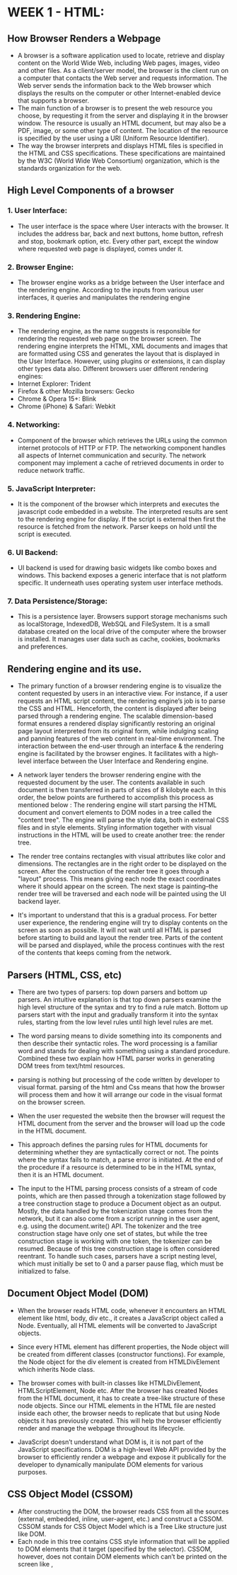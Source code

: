 # WEEK 1 - HTML:
## How Browser Renders a Webpage

- A browser is a software application used to locate, retrieve and display content on the World Wide Web, including Web pages, images, video and other files. As a client/server model, the browser is the client run on a computer that contacts the Web server and requests information. The Web server sends the information back to the Web browser which displays the results on the computer or other Internet-enabled device that supports a browser.
- The main function of a browser is to present the web resource you choose, by requesting it from the server and displaying it in the browser window. The resource is usually an HTML document, but may also be a PDF, image, or some other type of content. The location of the resource is specified by the user using a URI (Uniform Resource Identifier).
- The way the browser interprets and displays HTML files is specified in the HTML and CSS specifications. These specifications are maintained by the W3C (World Wide Web Consortium) organization, which is the standards organization for the web.

## High Level Components of a browser

### 1. User Interface:

- The user interface is the space where User interacts with the browser. It includes the address bar, back and next buttons, home button, refresh and stop, bookmark option, etc. Every other part, except the window where requested web page is displayed, comes under it.

### 2. Browser Engine:

- The browser engine works as a bridge between the User interface and the rendering engine. According to the inputs from various user interfaces, it queries and manipulates the rendering engine

### 3. Rendering Engine:

- The rendering engine, as the name suggests is responsible for rendering the requested web page on the browser screen. The rendering engine interprets the HTML, XML documents and images that are formatted using CSS and generates the layout that is displayed in the User Interface. However, using plugins or extensions, it can display other types data also. Different browsers user different rendering engines:
- Internet Explorer: Trident
- Firefox & other Mozilla browsers: Gecko
- Chrome & Opera 15+: Blink
-  Chrome (iPhone) & Safari: Webkit

### 4. Networking:

- Component of the browser which retrieves the URLs using the common internet protocols of HTTP or FTP. The networking component handles all aspects of Internet communication and security. The network component may implement a cache of retrieved documents in order to reduce network traffic.

### 5. JavaScript Interpreter:

- It is the component of the browser which interprets and executes the javascript code embedded in a website. The interpreted results are sent to the rendering engine for display. If the script is external then first the resource is fetched from the network. Parser keeps on hold until the script is executed.


### 6. UI Backend:

- UI backend is used for drawing basic widgets like combo boxes and windows. This backend exposes a generic interface that is not platform specific. It underneath uses operating system user interface methods.

### 7. Data Persistence/Storage:

- This is a persistence layer. Browsers support storage mechanisms such as localStorage, IndexedDB, WebSQL and FileSystem. It is a small database created on the local drive of the computer where the browser is installed. It manages user data such as cache, cookies, bookmarks and preferences.

## Rendering engine and its use.

- The primary function of a browser rendering engine is to visualize the content requested by users in an interactive view. For instance, if a user requests an HTML script content, the rendering engine’s job is to parse the CSS and HTML. Henceforth, the content is displayed after being parsed through a rendering engine. The scalable dimension-based format ensures a rendered display significantly restoring an original page layout interpreted from its original form, while indulging scaling and panning features of the web content in real-time environment. The interaction between the end-user through an interface & the rendering engine is facilitated by the browser engines. It facilitates with a high-level interface between the User Interface and Rendering engine.

- A network layer tenders the browser rendering engine with the requested document by the user. The contents available in such document is then transferred in parts of sizes of 8 kilobyte each. In this order, the below points are furthered to accomplish this process as mentioned below :
The rendering engine will start parsing the HTML document and convert elements to DOM nodes in a tree called the "content tree". The engine will parse the style data, both in external CSS files and in style elements. Styling information together with visual instructions in the HTML will be used to create another tree: the render tree.
- The render tree contains rectangles with visual attributes like color and dimensions. The rectangles are in the right order to be displayed on the screen.
After the construction of the render tree it goes through a "layout" process. This means giving each node the exact coordinates where it should appear on the screen. The next stage is painting–the render tree will be traversed and each node will be painted using the UI backend layer.
- It's important to understand that this is a gradual process. For better user experience, the rendering engine will try to display contents on the screen as soon as possible. It will not wait until all HTML is parsed before starting to build and layout the render tree. Parts of the content will be parsed and displayed, while the process continues with the rest of the contents that keeps coming from the network.
 

## Parsers (HTML, CSS, etc)
- There are two types of parsers: top down parsers and bottom up parsers. An intuitive explanation is that top down parsers examine the high level structure of the syntax and try to find a rule match. Bottom up parsers start with the input and gradually transform it into the syntax rules, starting from the low level rules until high level rules are met.
- The word parsing means to divide something into its components and then describe their syntactic roles. The word processing is a familiar word and stands for dealing with something using a standard procedure. Combined these two explain how HTML parser works in generating DOM trees from text/html resources.

 
- parsing is nothing but processing of the code written by developer to visual format. parsing of the html and Css means that how the browser will process them and how it will arrange our code in the visual format  on the browser screen.
- When the user requested the website then the browser will request the HTML document from the server and the browser will load up the code in the HTML document.
- This approach defines the parsing rules for HTML documents for determining whether they are syntactically correct or not. The points where the syntax fails to match, a parse error is initiated. At the end of the procedure if a resource is determined to be in the HTML syntax, then it is an HTML document.
- The input to the HTML parsing process consists of a stream of code points, which are then passed through a tokenization stage followed by a tree construction stage to produce a Document object as an output. Mostly, the data handled by the tokenization stage comes from the network, but it can also come from a script running in the user agent, e.g. using the document.write() API. The tokenizer and the tree construction stage have only one set of states, but while the tree construction stage is working with one token, the tokenizer can be resumed. Because of this tree construction stage is often considered reentrant. To handle such cases, parsers have a script nesting level, which must initially be set to 0 and a parser pause flag, which must be initialized to false.

## Document Object Model (DOM)
- When the browser reads HTML code, whenever it encounters an HTML element like html, body, div etc., it creates a JavaScript object called a Node. Eventually, all HTML elements will be converted to JavaScript objects.
- Since every HTML element has different properties, the Node object will be created from different classes (constructor functions). For example, the Node object for the div element is created from HTMLDivElement which inherits Node class.
- The browser comes with built-in classes like HTMLDivElement, HTMLScriptElement, Node etc.
After the browser has created Nodes from the HTML document, it has to create a tree-like structure of these node objects. Since our HTML elements in the HTML file are nested inside each other, the browser needs to replicate that but using Node objects it has previously created. This will help the browser efficiently render and manage the webpage throughout its lifecycle.
 
- JavaScript doesn’t understand what DOM is, it is not part of the JavaScript specifications. DOM is a high-level Web API provided by the browser to efficiently render a webpage and expose it publically for the developer to dynamically manipulate DOM elements for various purposes.

## CSS Object Model (CSSOM)
- After constructing the DOM, the browser reads CSS from all the sources (external, embedded, inline, user-agent, etc.) and construct a CSSOM. CSSOM stands for CSS Object Model which is a Tree Like structure just like DOM.
- Each node in this tree contains CSS style information that will be applied to DOM elements that it target (specified by the selector). CSSOM, however, does not contain DOM elements which can’t be printed on the screen like <meta>, <script>, <title> etc.
 
## Render Tree

- Render-Tree is also a tree-like structure constructed by combining DOM and CSSOM trees together. The browser has to calculate the layout of each visible element and paint them on the screen, for that browser uses this Render-Tree. Hence, unless Render-Tree isn’t constructed, nothing is going to get printed on the screen which is why we need both DOM and CSSOM trees.
- As Render-Tree is a low-level representation of what will eventually get printed on the screen, it won’t contain nodes that do not hold any area in the pixel matrix. For example, display:none; elements have dimensions of 0px X 0px, hence they won’t be present in Render-Tree.
 
## Rendering Sequence

- When a web page is loaded, the browser first reads the HTML text and constructs DOM Tree from it. Then it processes the CSS whether that is inline, embedded, or external CSS and constructs the CSSOM Tree from it.
- After these trees are constructed, then it constructs the Render-Tree from it. Once the Render-Tree is constructed, then the browser starts the printing individual elements on the screen.

## Layout operation
- The first browser creates the layout of each individual Render-Tree node. The layout consists of the size of each node in pixels and where (position) it will be printed on the screen. This process is called layout since the browser is calculating the layout information of each node.
- his process is also called reflow or browser reflow and it can also occur when you scroll, resize the window or manipulate DOM elements. Here is a list of events that can trigger the layout/reflow of the elements.

## Paint operation

- Until now we have a list of geometries that need to be printed on the screen. Since elements (or a sub-tree) in the Render-Tree can overlap each other and they can have CSS properties that make them frequently change the look, position, or geometry (such as animations), the browser creates a layer for it.
- Creating layers helps the browser efficiently perform painting operations throughout the lifecycle of a web page such as while scrolling or resizing the browser window. Having layers also help the browser correctly draw elements in the stacking order (along the z-axis) as they were intended by the developer.
- Now that we have layers, we can combine them and draw them on the screen. But the browser does not draw all the layers in a single go. Each layer is drawn separately first.
- Inside each layer, the browser fills the individual pixels for whatever visible property the element has such as border, background color, shadow, text, etc. This process is also called as rasterization. To increase performance, the browser may use different threads to perform rasterization.
- The analogy of layers in Photoshop can be applied to how the browser renders a web page as well. You can visualize different layers on a web page from Chrome DevTools. Open DevTools and from more tools options, select Layers. You can also visualize layer borders from the Rendering panel.

